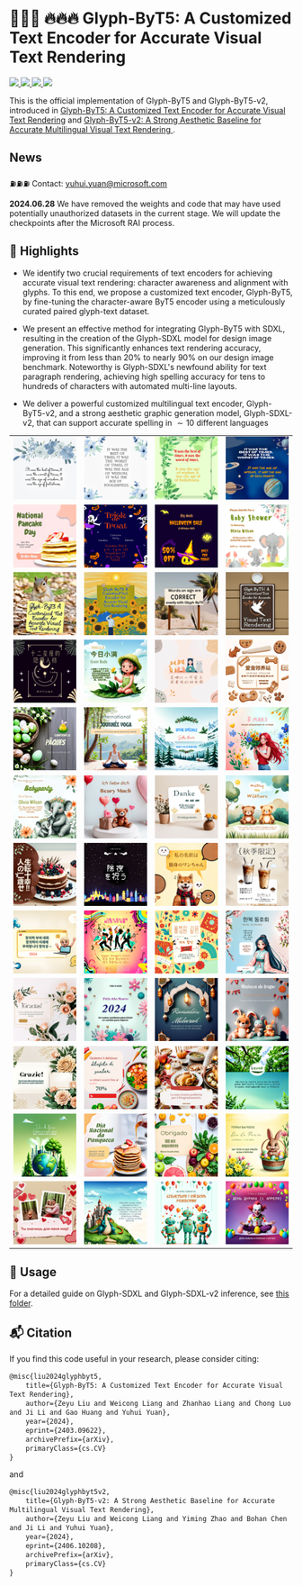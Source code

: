 # 🚀🚀🚀 🔥🔥🔥 Glyph-ByT5: A Customized Text Encoder for Accurate Visual Text Rendering


<a href='https://arxiv.org/abs/2403.09622'><img src='https://img.shields.io/badge/Arxiv-2403.09622-red'>
<a href='https://arxiv.org/abs/2406.10208'><img src='https://img.shields.io/badge/Arxiv-2406.10208-red'>
<a href='https://glyph-byt5.github.io/'><img src='https://img.shields.io/badge/Project Page-GlyphByT5-green'>
<a href='https://glyph-byt5-v2.github.io/'><img src='https://img.shields.io/badge/Project Page-GlyphByT5v2-green'></a>


This is the official implementation of Glyph-ByT5 and Glyph-ByT5-v2, introduced in [Glyph-ByT5: A Customized Text Encoder for Accurate Visual Text Rendering](https://arxiv.org/abs/2403.09622) and [Glyph-ByT5-v2: A Strong Aesthetic Baseline for Accurate Multilingual Visual Text Rendering
](https://arxiv.org/abs/2406.10208). 

## News

⛽⛽⛽  Contact: [yuhui.yuan@microsoft.com](yuhui.yuan@microsoft.com)

**2024.06.28** We have removed the weights and code that may have used potentially unauthorized datasets in the current stage. We will update the checkpoints after the Microsoft RAI process.

## :high_brightness: Highlights

* We identify two crucial requirements of text encoders for achieving accurate visual text rendering: character awareness and alignment with glyphs. To this end, we propose a customized text encoder, Glyph-ByT5, by fine-tuning the character-aware ByT5 encoder using a meticulously curated paired glyph-text dataset.

* We present an effective method for integrating Glyph-ByT5 with SDXL, resulting in the creation of the Glyph-SDXL model for design image generation. This significantly enhances text rendering accuracy, improving it from less than 20% to nearly 90% on our design image benchmark. Noteworthy is Glyph-SDXL's newfound ability for text paragraph rendering, achieving high spelling accuracy for tens to hundreds of characters with automated multi-line layouts.

* We deliver a powerful customized multilingual text encoder, Glyph-ByT5-v2, and a strong aesthetic graphic generation model, Glyph-SDXL-v2, that can support accurate spelling in $\sim10$ different languages

<table>
  <tr>
    <td><img src="inference/assets/teaser/paragraph_1.png" alt="paragraph example 1" width="200"/></td>
    <td><img src="inference/assets/teaser/paragraph_2.png" alt="paragraph example 2" width="200"/></td>
    <td><img src="inference/assets/teaser/paragraph_3.png" alt="paragraph example 3" width="200"/></td>
    <td><img src="inference/assets/teaser/paragraph_4.png" alt="paragraph example 4" width="200"/></td>
  </tr>
  <tr>
    <td><img src="inference/assets/teaser/design_1.png" alt="design example 1" width="200"/></td>
    <td><img src="inference/assets/teaser/design_2.png" alt="design example 2" width="200"/></td>
    <td><img src="inference/assets/teaser/design_3.png" alt="design example 3" width="200"/></td>
    <td><img src="inference/assets/teaser/design_4.png" alt="design example 4" width="200"/></td>
  </tr>
  <tr>
    <td><img src="inference/assets/teaser/scene_1.png" alt="scene example 1" width="200"/></td>
    <td><img src="inference/assets/teaser/scene_2.png" alt="scene example 2" width="200"/></td>
    <td><img src="inference/assets/teaser/scene_3.png" alt="scene example 3" width="200"/></td>
    <td><img src="inference/assets/teaser/scene_4.png" alt="scene example 4" width="200"/></td>
  </tr>
  <tr>
    <td><img src="inference/assets/teaser/cn_1.png" alt="multilingual example 1" width="200"/></td>
    <td><img src="inference/assets/teaser/cn_2.png" alt="multilingual example 2" width="200"/></td>
    <td><img src="inference/assets/teaser/cn_3.png" alt="multilingual example 3" width="200"/></td>
    <td><img src="inference/assets/teaser/cn_4.png" alt="multilingual example 4" width="200"/></td>
  </tr>
  <tr>
    <td><img src="inference/assets/teaser/fr_1.png" alt="multilingual example 1" width="200"/></td>
    <td><img src="inference/assets/teaser/fr_2.png" alt="multilingual example 2" width="200"/></td>
    <td><img src="inference/assets/teaser/fr_3.png" alt="multilingual example 3" width="200"/></td>
    <td><img src="inference/assets/teaser/fr_4.png" alt="multilingual example 4" width="200"/></td>
  </tr>
  <tr>
    <td><img src="inference/assets/teaser/de_1.png" alt="multilingual example 1" width="200"/></td>
    <td><img src="inference/assets/teaser/de_2.png" alt="multilingual example 2" width="200"/></td>
    <td><img src="inference/assets/teaser/de_3.png" alt="multilingual example 3" width="200"/></td>
    <td><img src="inference/assets/teaser/de_4.png" alt="multilingual example 4" width="200"/></td>
  </tr>
  <tr>
    <td><img src="inference/assets/teaser/jp_1.png" alt="multilingual example 1" width="200"/></td>
    <td><img src="inference/assets/teaser/jp_2.png" alt="multilingual example 2" width="200"/></td>
    <td><img src="inference/assets/teaser/jp_3.png" alt="multilingual example 3" width="200"/></td>
    <td><img src="inference/assets/teaser/jp_4.png" alt="multilingual example 4" width="200"/></td>
  </tr>
  <tr>
    <td><img src="inference/assets/teaser/kr_1.png" alt="multilingual example 1" width="200"/></td>
    <td><img src="inference/assets/teaser/kr_2.png" alt="multilingual example 2" width="200"/></td>
    <td><img src="inference/assets/teaser/kr_3.png" alt="multilingual example 3" width="200"/></td>
    <td><img src="inference/assets/teaser/kr_4.png" alt="multilingual example 4" width="200"/></td>
  </tr>
  <tr>
    <td><img src="inference/assets/teaser/es_1.png" alt="multilingual example 1" width="200"/></td>
    <td><img src="inference/assets/teaser/es_2.png" alt="multilingual example 2" width="200"/></td>
    <td><img src="inference/assets/teaser/es_3.png" alt="multilingual example 3" width="200"/></td>
    <td><img src="inference/assets/teaser/es_4.png" alt="multilingual example 4" width="200"/></td>
  </tr>
  <tr>
    <td><img src="inference/assets/teaser/it_1.png" alt="multilingual example 1" width="200"/></td>
    <td><img src="inference/assets/teaser/it_2.png" alt="multilingual example 2" width="200"/></td>
    <td><img src="inference/assets/teaser/it_3.png" alt="multilingual example 3" width="200"/></td>
    <td><img src="inference/assets/teaser/it_4.png" alt="multilingual example 4" width="200"/></td>
  </tr>
  <tr>
    <td><img src="inference/assets/teaser/pt_1.png" alt="multilingual example 1" width="200"/></td>
    <td><img src="inference/assets/teaser/pt_2.png" alt="multilingual example 2" width="200"/></td>
    <td><img src="inference/assets/teaser/pt_3.png" alt="multilingual example 3" width="200"/></td>
    <td><img src="inference/assets/teaser/pt_4.png" alt="multilingual example 4" width="200"/></td>
  </tr>
  <tr>
    <td><img src="inference/assets/teaser/ru_1.png" alt="multilingual example 1" width="200"/></td>
    <td><img src="inference/assets/teaser/ru_2.png" alt="multilingual example 2" width="200"/></td>
    <td><img src="inference/assets/teaser/ru_3.png" alt="multilingual example 3" width="200"/></td>
    <td><img src="inference/assets/teaser/ru_4.png" alt="multilingual example 4" width="200"/></td>
  </tr>
</table>


## :wrench: Usage

For a detailed guide on Glyph-SDXL and Glyph-SDXL-v2 inference, see [this folder](inference/).


## :mailbox_with_mail: Citation
If you find this code useful in your research, please consider citing:

```
@misc{liu2024glyphbyt5,
    title={Glyph-ByT5: A Customized Text Encoder for Accurate Visual Text Rendering},
    author={Zeyu Liu and Weicong Liang and Zhanhao Liang and Chong Luo and Ji Li and Gao Huang and Yuhui Yuan},
    year={2024},
    eprint={2403.09622},
    archivePrefix={arXiv},
    primaryClass={cs.CV}
}
```

and 

```
@misc{liu2024glyphbyt5v2,
    title={Glyph-ByT5-v2: A Strong Aesthetic Baseline for Accurate Multilingual Visual Text Rendering}, 
    author={Zeyu Liu and Weicong Liang and Yiming Zhao and Bohan Chen and Ji Li and Yuhui Yuan},
    year={2024},
    eprint={2406.10208},
    archivePrefix={arXiv},
    primaryClass={cs.CV}
}
```

